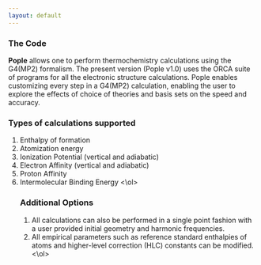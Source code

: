 ```yaml
---
layout: default
---
```


### The Code
**Pople** allows one to perform thermochemistry calculations using the G4(MP2) formalism. The present version (Pople v1.0) uses the ORCA suite of programs for all the electronic structure calculations. Pople enables customizing every step in a G4(MP2) calculation, enabling the user to explore the effects of choice of theories and basis sets on the speed and accuracy.

### Types of calculations supported
<ol>
  <li> Enthalpy of formation
  <li> Atomization energy 
  <li> Ionization Potential (vertical and adiabatic)
  <li> Electron Affinity (vertical and adiabatic)
  <li> Proton Affinity
  <li> Intermolecular Binding Energy
<\ol>

### Additional Options
<ol>
  <li> All calculations can also be performed in a single point fashion with a user provided initial geometry and harmonic frequencies.
  <li> All empirical parameters such as reference standard enthalpies of atoms and higher-level correction (HLC) constants can be modified.
<\ol> 

